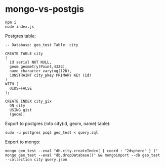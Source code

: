 # mongo-vs-postgis
 
```
npm i
node index.js
```

Postgres table:

```
-- Database: geo_test Table: city

CREATE TABLE city
(
  id serial NOT NULL,
  geom geometry(Point,4326),
  name character varying(128),
  CONSTRAINT city_pkey PRIMARY KEY (id)
)
WITH (
  OIDS=FALSE
);

CREATE INDEX city_gix
  ON city
  USING gist
  (geom);
```

Export to postgres (into city(id, geom, name) table):
```
sudo -u postgres psql geo_test < query.sql
```

Export to mongo:
```
mongo geo_test --eval "db.city.createIndex( { coord : "2dsphere" } )"
mongo geo_test --eval "db.dropDatabase()" && mongoimport --db geo_test --collection city query.json
```
